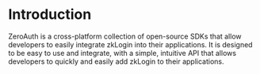 # Introduction

ZeroAuth is a cross-platform collection of open-source SDKs that allow developers to easily integrate zkLogin into their applications. It is designed to be easy to use and integrate, with a simple, intuitive API that allows developers to quickly and easily add zkLogin to their applications.